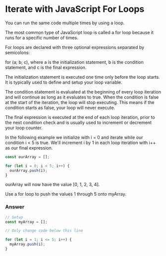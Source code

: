 # Iterate with JavaScript For Loops


You can run the same code multiple times by using a loop.

The most common type of JavaScript loop is called a for loop because it runs for a specific number of times.

For loops are declared with three optional expressions separated by semicolons:

for (a; b; c), where a is the initialization statement, b is the condition statement, and c is the final expression.

The initialization statement is executed one time only before the loop starts. It is typically used to define and setup your loop variable.

The condition statement is evaluated at the beginning of every loop iteration and will continue as long as it evaluates to true. When the condition is false at the start of the iteration, the loop will stop executing. This means if the condition starts as false, your loop will never execute.

The final expression is executed at the end of each loop iteration, prior to the next condition check and is usually used to increment or decrement your loop counter.

In the following example we initialize with i = 0 and iterate while our condition i < 5 is true. We'll increment i by 1 in each loop iteration with i++ as our final expression.

```js
const ourArray = [];

for (let i = 0; i < 5; i++) {
  ourArray.push(i);
}
```

ourArray will now have the value [0, 1, 2, 3, 4].

Use a for loop to push the values 1 through 5 onto myArray.


### Answer

```js
// Setup
const myArray = [];

// Only change code below this line

for (let i = 1; i <= 5; i++) {
  myArray.push(i);
}
```